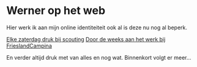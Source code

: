 # Werner op het web

Hier werk ik aan mijn online identiteiteit ook al is deze nu nog al beperk.

[Elke zaterdag druk bij scouting](http://scoutingnienoord.com/)
[Door de weeks aan het werk bij FrieslandCampina](http://frieslandcampina.com/)

En verder altijd druk met van alles en nog wat.
Binnenkort volgt er meer...
